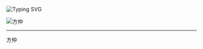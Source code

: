 ![Typing SVG](https://readme-typing-svg.demolab.com?font=Fira+Code&pause=1000&color=66CCFF&center=true&random=false&width=435&lines=天一生水+地六成之)

![方仲](https://github-readme-stats.vercel.app/api?username=ssrcn&show_icons=true)

---

方仲
